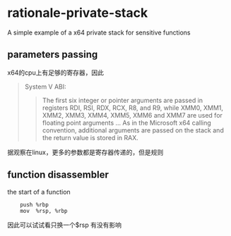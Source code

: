 # rationale-private-stack


A simple example of a x64 private stack for sensitive functions


## parameters passing

x64的cpu上有足够的寄存器，因此

> System V ABI:  
>> The first six integer or pointer arguments are passed in registers RDI, RSI, RDX, RCX, R8, and R9, while XMM0, XMM1, XMM2, XMM3, XMM4, XMM5, XMM6 and XMM7 are used for floating point arguments ... As in the Microsoft x64 calling convention, additional arguments are passed on the stack and the return value is stored in RAX.

据观察在linux，更多的参数都是寄存器传递的，但是规则


## function disassembler

the start of a function
```
    push %rbp
    mov  %rsp, %rbp
```

因此可以试试看只换一个$rsp 有没有影响